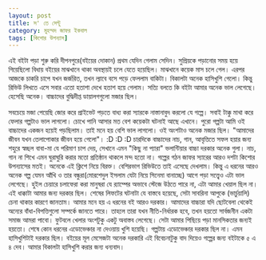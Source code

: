```yaml
---
layout: post
title: স' তে সেন্টু
category: মুহম্মদ জাফর ইকবাল
tags: [কিশোর উপন্যাস]
---
```



এই বইটা পড়া শুরু করি দীপনপুরে(বইয়ের দোকান) প্রথম যেদিন গেলাম সেদিন। সুপ্রিয়কে পড়ানোর সময় হয়ে গিয়েছিলো বিধায় বইয়ের মাঝখানে থাকা অবস্থায়ই চলে যেতে হয়েছিল। মাঝখানে কয়েক মাস চলে গেল। এরপর আজকে চাকরি চাপে যখন জর্জরিত, তখন ল্যাবে বসে পড়ে ফেললাম বাকিটা। বিকালটা অনেক হাসিখুশি গেলো। কিন্তু রিভিউ লিখতে এসে সবার এতো হতাশা দেখে হতাশ হয়ে গেলাম।
সত্যি বলতে কি বইটা আমার অনেক ভাল লেগেছে। হেসেছি অনেক। বাচ্চাদের বুদ্ধিদীপ্ত ডায়ালগগুলো মজার ছিল। 
<!--বাকিঅংশ পড়ুন-->
 সবচেয়ে মজা পেয়েছি জোর করে প্রাইভেট পড়তে বাধ্য করা স্যারকে নাস্তানাবুদ করলো যে গল্পে। সবাই টাক্কু মাথা করে ফেলার গল্পটাও ভাল লাগলো। চোখে পানি আসার মত বেশ কয়েকটা ঘটনাই আছে এখানে। পুরো গল্পটা আমি ওই বাচ্চাদের একজন হয়েই পড়ছিলাম। তাই মনে হয় বেশি ভাল লাগলো। ওই অংশটাও অনেক মজার ছিল। "আমাদের জীবন যখন তেলাপোকার জীবন হয়ে গেলো"। :D :D :D চারদিকে বাচ্চাদের নাচ, গান, আবৃত্তিতে সফল হয়ার জন্য শহুরে স্বচ্ছল বাবা-মা যে পরিমাণ চাপ দেয়, সেখানে এমন "কিছু না প্যারা" ভলান্টিয়ার বাচ্চা দরকার অনেক গুলা। নাচ, গান না শিখে এমন ঘুরাঘুরি করার মতো প্রতিষ্ঠান থাকলে মন্দ হতো না।
গল্পের গঠন জাফর স্যারের আরও দশটা কিশোর উপন্যাসের মতই। অনেকে এই ক্লিশে নিয়ে বিরক্ত। বেশিরভাগ রিভিউতে তাই এসেছে দেখলাম। কিন্তু এ ধরনের আরও অনেক গল্প যেমন আঁখি ও তার বন্ধুরা(মোরশেদুল ইসলাম যেটা নিয়ে সিনেমা বানাচ্ছে) আগে পড়া সত্ত্বেও এটা ভাল লেগেছে। হুইল চেয়ারে চলাফেরা করা মানুষরা যে র‍্যাম্পের অভাবে স্টেজে উঠতে পারে না, এটা আমার খেয়াল ছিল না। এই ধাক্কাটা আমার জন্য দরকার ছিল। শেষের লিফটের ঘটনাটা যে বাস্তবে হয়েছে, সেটা সাবরিনা আপুকে (ভার্চুয়ালি) চেনা থাকার কারণে জানতাম। আমার মনে হয় এ ধরনের বই আরও দরকার। আমাদের বাচ্চারা যদি ছোটবেলা থেকেই অন্যের বাঁধা-বিপত্তিগুলো সম্পর্কে জানতে পারে। তাহলে তারা যখন নীতি-নির্ধারক হবে, তখন হয়তো সার্বজনীন একটা সমাজ আমরা পাবো। ফুটবলে খেলার অংশটুকু একটু অবাস্তব লেগেছে। সেটা আমার পিছিয়ে পড়া মানসিকতার জন্যই হয়তো। শেষে কোন ধরনের এডোভেঞ্চার না দেওয়ায় খুশি হয়েছি। গল্পটায় এডোভেঞ্চার দরকার ছিল না। এমন হাসিখুশিটাই দরকার ছিল।
বইয়ের মূল মেসেজটা অনেক দরকারি এই বিবেচনাটুকু বাদ দিয়েও গল্পের জন্য বইটাকে ৫ এ ৪ দেব। আমার বিকালটা হাসিখুশি করার জন্য ধন্যবাদ।